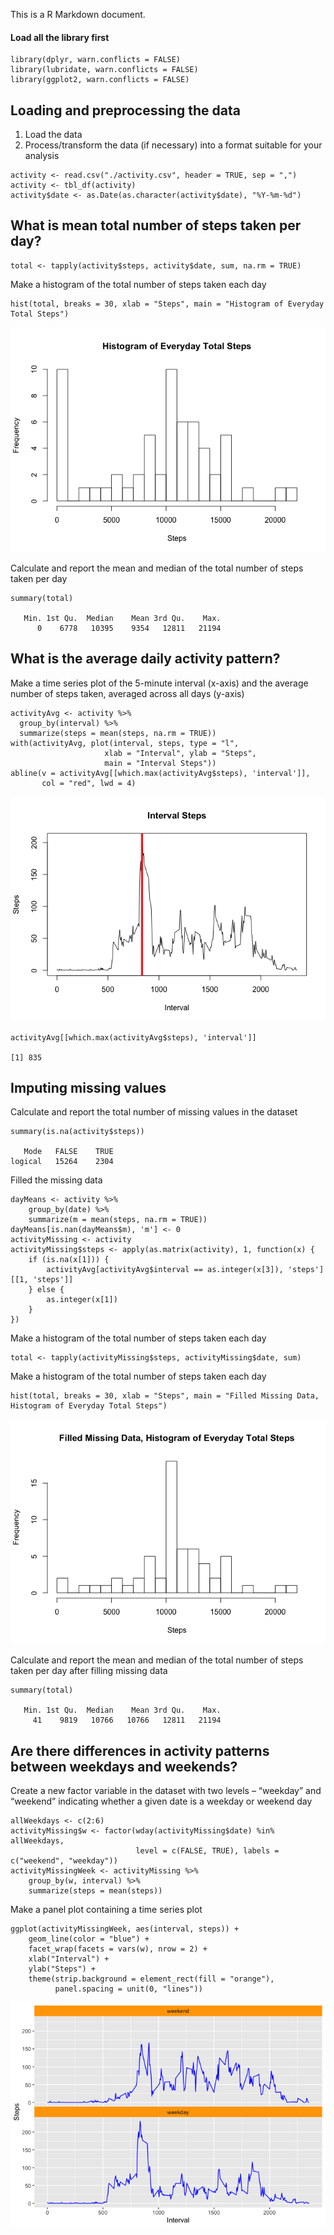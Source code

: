 This is a R Markdown document.

#### Load all the library first

    library(dplyr, warn.conflicts = FALSE)
    library(lubridate, warn.conflicts = FALSE)
    library(ggplot2, warn.conflicts = FALSE)

Loading and preprocessing the data
----------------------------------

1.  Load the data
2.  Process/transform the data (if necessary) into a format suitable for
    your analysis

<!-- -->

    activity <- read.csv("./activity.csv", header = TRUE, sep = ",")
    activity <- tbl_df(activity)
    activity$date <- as.Date(as.character(activity$date), "%Y-%m-%d")

What is mean total number of steps taken per day?
-------------------------------------------------

    total <- tapply(activity$steps, activity$date, sum, na.rm = TRUE)

Make a histogram of the total number of steps taken each day

    hist(total, breaks = 30, xlab = "Steps", main = "Histogram of Everyday Total Steps")

![](PA1_template_files/figure-markdown_strict/unnamed-chunk-2-1.png)

Calculate and report the mean and median of the total number of steps
taken per day

    summary(total)

       Min. 1st Qu.  Median    Mean 3rd Qu.    Max. 
          0    6778   10395    9354   12811   21194 

What is the average daily activity pattern?
-------------------------------------------

Make a time series plot of the 5-minute interval (x-axis) and the
average number of steps taken, averaged across all days (y-axis)

    activityAvg <- activity %>% 
      group_by(interval) %>%
      summarize(steps = mean(steps, na.rm = TRUE))
    with(activityAvg, plot(interval, steps, type = "l", 
                         xlab = "Interval", ylab = "Steps",
                         main = "Interval Steps"))
    abline(v = activityAvg[[which.max(activityAvg$steps), 'interval']], 
           col = "red", lwd = 4)

![](PA1_template_files/figure-markdown_strict/step3-1.png)

    activityAvg[[which.max(activityAvg$steps), 'interval']]

    [1] 835

Imputing missing values
-----------------------

Calculate and report the total number of missing values in the dataset

    summary(is.na(activity$steps))

       Mode   FALSE    TRUE 
    logical   15264    2304 

Filled the missing data

    dayMeans <- activity %>%
        group_by(date) %>%
        summarize(m = mean(steps, na.rm = TRUE))
    dayMeans[is.nan(dayMeans$m), 'm'] <- 0
    activityMissing <- activity
    activityMissing$steps <- apply(as.matrix(activity), 1, function(x) {
        if (is.na(x[1])) {
            activityAvg[activityAvg$interval == as.integer(x[3]), 'steps'][[1, 'steps']]
        } else {
            as.integer(x[1])
        }
    })

Make a histogram of the total number of steps taken each day

    total <- tapply(activityMissing$steps, activityMissing$date, sum)

Make a histogram of the total number of steps taken each day

    hist(total, breaks = 30, xlab = "Steps", main = "Filled Missing Data, Histogram of Everyday Total Steps")

![](PA1_template_files/figure-markdown_strict/unnamed-chunk-6-1.png)

Calculate and report the mean and median of the total number of steps
taken per day after filling missing data

    summary(total)

       Min. 1st Qu.  Median    Mean 3rd Qu.    Max. 
         41    9819   10766   10766   12811   21194 

Are there differences in activity patterns between weekdays and weekends?
-------------------------------------------------------------------------

Create a new factor variable in the dataset with two levels – “weekday”
and “weekend” indicating whether a given date is a weekday or weekend
day

    allWeekdays <- c(2:6)
    activityMissing$w <- factor(wday(activityMissing$date) %in% allWeekdays,
                                level = c(FALSE, TRUE), labels = c("weekend", "weekday"))
    activityMissingWeek <- activityMissing %>%
        group_by(w, interval) %>%
        summarize(steps = mean(steps))

Make a panel plot containing a time series plot

    ggplot(activityMissingWeek, aes(interval, steps)) +
        geom_line(color = "blue") +
        facet_wrap(facets = vars(w), nrow = 2) +
        xlab("Interval") +
        ylab("Steps") +
        theme(strip.background = element_rect(fill = "orange"), 
              panel.spacing = unit(0, "lines"))

![](PA1_template_files/figure-markdown_strict/unnamed-chunk-8-1.png)
